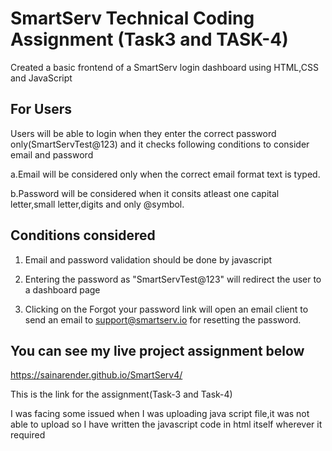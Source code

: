 # SmartServ Technical Coding Assignment (Task3 and TASK-4)


Created a basic frontend of a SmartServ login dashboard using HTML,CSS and JavaScript

For Users
---------------------------------------------------------------------------------------------------------------------------------------------------------------------------------

Users will be able to login when they enter the correct password only(SmartServTest@123) and it checks following conditions to consider email and password

a.Email will be considered only when the correct email format text is typed.

b.Password will be considered when it consits atleast one capital letter,small letter,digits and only @symbol.


Conditions considered
---------------------------------------------------------------------------------------------------------------------------------------------------------------------------------

1) Email and password validation should be done by javascript

2) Entering the password as "SmartServTest@123" will redirect the user to a dashboard page

3) Clicking on the Forgot your password link will open an email client to send an email to support@smartserv.io for resetting the password.


You can see my live project assignment below
---------------------------------------------------------------------------------------------------------------------------------------------------------------------------------
https://sainarender.github.io/SmartServ4/

This is the link for the assignment(Task-3 and Task-4)

I was facing some issued when I was uploading java script file,it was not able to upload so I have written the javascript code in html itself wherever it required
